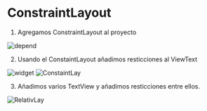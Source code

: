 # ConstraintLayout

1. Agregamos ConstraintLayout al proyecto

![depend](https://github.com/davidmoralesluis/ConstraintLayout/assets/91198406/f09597c1-1623-428e-ae71-996a6c64859d)

2. Usando el ConstaintLayout añadimos resticciones al ViewText

![widget](https://github.com/davidmoralesluis/ConstraintLayout/assets/91198406/0c27ec8c-915e-4172-888a-d9d23df643a6)
![ConstaintLay](https://github.com/davidmoralesluis/ConstraintLayout/assets/91198406/06eddb26-af51-41bc-8d38-7b3d15a1fc0b)

3. Añadimos varios TextView y añadimos resticciones entre ellos.

![RelativLay](https://github.com/davidmoralesluis/ConstraintLayout/assets/91198406/1d6dc0b1-2f92-41a3-a530-b4ea9f881032)
